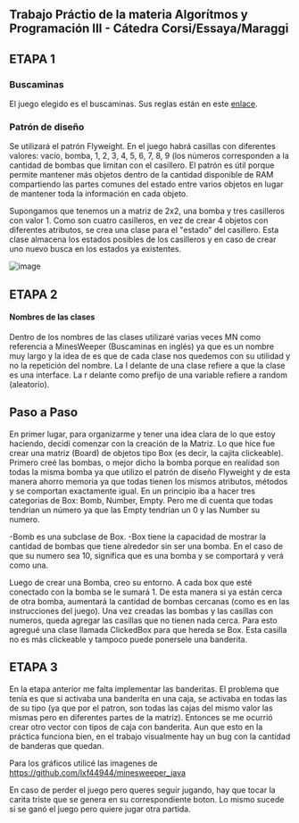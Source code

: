 ## Trabajo Práctio de la materia Algorítmos y Programación III - Cátedra Corsi/Essaya/Maraggi
## ETAPA 1
### Buscaminas

El juego elegido es el buscaminas. Sus reglas están en este [enlace](https://es.wikipedia.org/wiki/Buscaminas).

### Patrón de diseño

Se utilizará el patrón Flyweight. En el juego habrá casillas con diferentes valores: vacío, bomba, 1, 2, 3, 4, 5, 6, 7, 8, 9 (los números corresponden a la cantidad de bombas que limitan con el casillero. El patrón es útil porque permite mantener más objetos dentro de la cantidad disponible de RAM compartiendo las partes comunes del estado entre varios objetos en lugar de mantener toda la información en cada objeto. 

Supongamos que tenemos un a matriz de 2x2, una bomba y tres casilleros con valor 1. Como son cuatro casilleros, en vez de crear 4 objetos con diferentes atributos, se crea una clase para el "estado" del casillero. Esta clase almacena los estados posibles de los casilleros y en caso de crear uno nuevo busca en los estados ya existentes.

![image](https://www.plantuml.com/plantuml/png/RL2z3i8W4DvvYXiroWiq3eqc-W9kJGUWDn2XD41D6_NTFR0D7Lp8Tz_FVK0Tel1nj8Of8qA0cx08BmO7wIOCKC7PJVTvmAObJXcj7hiz-x35JI9vETeXpkILpXaKFJ5hsehezTIq5D-6ha95v-UKfId9X59Do8L7EgpCu98giIDS5YnYIak25KG_Of5B93cUEcXfi9Y8XnFdBZ_rDxqvNvSMOjDSRfoIy8VAkshiE_h9Bm00)

## ETAPA 2

#### Nombres de las clases

Dentro de los nombres de las clases utilizaré varias veces MN como referencia a MinesWeeper (Buscaminas en inglés) ya que es un nombre muy largo y la idea de es que de cada clase nos quedemos con su utilidad y no la repetición del nombre.
La I delante de una clase refiere a que la clase es una interface.
La r delante como prefijo de una variable refiere a random (aleatorio).

## Paso a Paso
En primer lugar, para organizarme y tener una idea clara de lo que estoy haciendo, decidí comenzar con la creación de la Matriz. Lo que hice fue crear una matriz (Board) de objetos tipo Box (es decir, la cajita clickeable). Primero creé las bombas, o mejor dicho la bomba porque en realidad son todas la misma bomba ya que utilizo el patrón de diseño Flyweight y de esta manera ahorro memoria ya que todas tienen los mismos atributos, métodos y se comportan exactamente igual. En un principio iba a hacer tres categorias de Box: Bomb, Number, Empty. Pero me di cuenta que todas tendrían un número ya que las Empty tendrían un 0 y las Number su numero. 

-Bomb es una subclase de Box.
-Box tiene la capacidad de mostrar la cantidad de bombas que tiene alrededor sin ser una bomba. En el caso de que su numero sea 10, significa que es una bomba y se comportará y verá como una.

Luego de crear una Bomba, creo su entorno. A cada box que esté conectado con la bomba se le sumará 1. De esta manera si ya están cerca de otra bomba, aumentará la cantidad de bombas cercanas (como es en las instrucciones del juego). 
Una vez creadas las bombas y las casillas con numeros, queda agregar las casillas que no tienen nada cerca. Para esto agregué una clase llamada ClickedBox para que hereda se Box. Esta casilla no es más clickeable y tampoco puede ponersele una banderita.

## ETAPA 3

En la etapa anterior me falta implementar las banderitas. El problema que tenía es que si activaba una banderita en 
una caja, se activaba en todas las de su tipo (ya que por el patron, son todas las cajas del mismo valor las mismas 
pero en diferentes partes de la matriz). Entonces se me ocurrió crear otro vector con tipos de caja con banderita. 
Aun que esto en la práctica funciona bien, en el trabajo visualmente hay un bug con la cantidad de banderas que quedan.

Para los gráficos utilicé las imagenes de https://github.com/lxf44944/minesweeper_java

En caso de perder el juego pero queres seguir jugando, hay que tocar la carita triste que se genera en su 
correspondiente boton. Lo mismo sucede si se ganó el juego pero quiere jugar otra partida. 



